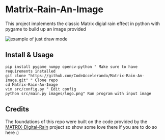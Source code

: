 # Matrix-Rain-An-Image
This project implements the classic Matrix digial rain effect in python with pygame to build up an image provided

![example of just draw mode](example.gif)

## Install & Usage
```vim
pip install pygame numpy opencv-python " Make sure to have requirements installed
git clone "https://github.com/CodeAccelerando/Matrix-Rain-An-Image.git" " Clone repo
cd Matrix-Rain-An-Image
vim src/config.py " Edit config 
python src/main.py images/logo.png" Run program with input image 
```

## Credits

The foundations of this repo were built on the code provided by the [MATRIX-Digital-Rain](https://github.com/StanislavPetrovV/MATRIX-Digital-Rain) project so show some love there if you are to do so here :)
